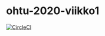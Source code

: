 # ohtu-2020-viikko1


[![CircleCI](https://circleci.com/gh/att78/ohtu-2020-viikko1.svg?style=svg)](https://circleci.com/gh/att78/ohtu-2020-viikko1)

